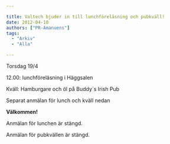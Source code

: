 ```yaml
---

title: Valtech bjuder in till lunchföreläsning och pubkväll!
date: 2012-04-10
authors: ["PR-Amanuens"]
tags:
  - "Arkiv"
  - "Alla"

---
```


Torsdag 19/4

12.00: lunchföreläsning i Häggsalen

Kväll: Hamburgare och öl på Buddy´s Irish Pub

Separat anmälan för lunch och kväll nedan

**Välkommen!**

Anmälan för lunchen är stängd.

Anmälan för pubkvällen är stängd.